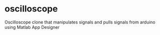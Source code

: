 # oscilloscope
Oscilloscope clone that manipulates signals and pulls signals from arduino using Matlab App Designer
